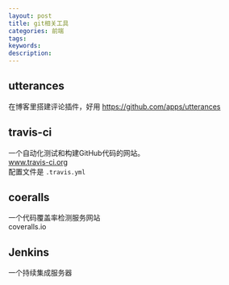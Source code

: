 ```yaml
---
layout: post
title: git相关工具
categories: 前端
tags:
keywords:
description:
---
```


## utterances
在博客里搭建评论插件，好用
https://github.com/apps/utterances


## travis-ci
一个自动化测试和构建GitHub代码的网站。  
www.travis-ci.org  
配置文件是 `.travis.yml`  

## coeralls
一个代码覆盖率检测服务网站  
coveralls.io  


## Jenkins
一个持续集成服务器
